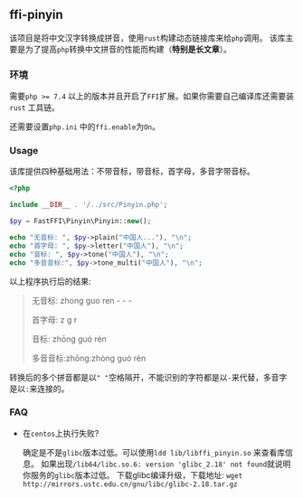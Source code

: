 ## ffi-pinyin

该项目是将中文汉字转换成拼音，使用`rust`构建动态链接库来给`php`调用。
该库主要是为了提高`php`转换中文拼音的性能而构建（__特别是长文章__）。

### 环境

需要`php >= 7.4` 以上的版本并且开启了`FFI`扩展。如果你需要自己编译库还需要装`rust` 工具链。

还需要设置`php.ini` 中的`ffi.enable`为`On`。

### Usage 

该库提供四种基础用法：不带音标，带音标，首字母，多音字带音标。

```php
<?php

include __DIR__ . '/../src/Pinyin.php';

$py = FastFFI\Pinyin\Pinyin::new();

echo "无音标: ", $py->plain("中国人..."), "\n";
echo "首字母: ", $py->letter("中国人"), "\n";
echo "音标: ", $py->tone("中国人"), "\n";
echo "多音音标:", $py->tone_multi("中国人"), "\n";

```

以上程序执行后的结果: 

> 无音标: zhong guo ren - - -
> 
> 首字母: z g r
> 
> 音标: zhōng guó rén
> 
> 多音音标:zhōng:zhòng guó rén

转换后的多个拼音都是以`" "`空格隔开，不能识别的字符都是以`-`来代替，多音字是以`:`来连接的。

### FAQ

- 在`centos`上执行失败?
  
  确定是不是`glibc`版本过低。可以使用`ldd lib/libffi_pinyin.so` 来查看库信息。
如果出现`/lib64/libc.so.6: version 'glibc_2.18' not found`就说明你服务的`glibc`版本过低。 
  下载glibc编译升级，下载地址: `wget http://mirrors.ustc.edu.cn/gnu/libc/glibc-2.18.tar.gz` 
  
